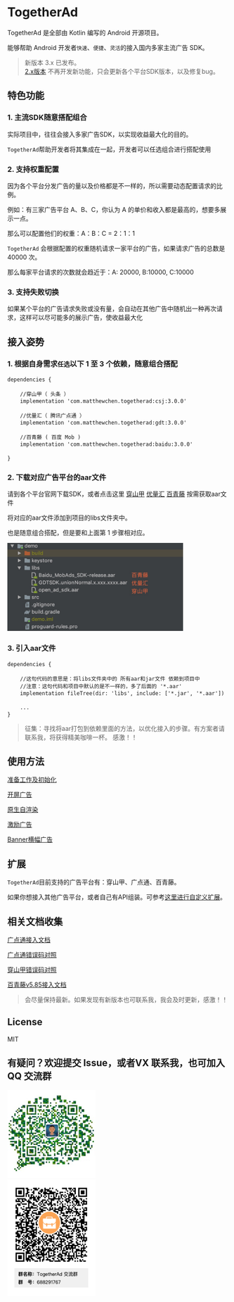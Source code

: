 # TogetherAd

TogetherAd 是全部由 Kotlin 编写的 Android 开源项目。

能够帮助 Android 开发者``快速``、``便捷``、``灵活``的接入国内多家主流广告 SDK。

> 新版本 3.x 已发布。  
>  [2.x版本](https://github.com/ifmvo/TogetherAd/tree/2.x) 不再开发新功能，只会更新各个平台SDK版本，以及修复bug。

## 特色功能

### 1. 主流SDK随意搭配组合

实际项目中，往往会接入多家广告SDK，以实现收益最大化的目的。

``TogetherAd``帮助开发者将其集成在一起，开发者可以任选组合进行搭配使用

### 2. 支持权重配置

因为各个平台分发广告的量以及价格都是不一样的，所以需要动态配置请求的比例。

例如：有三家广告平台 A、B、C，你认为 A 的单价和收入都是最高的，想要多展示一点。

那么可以配置他们的权重：A：B：C = 2：1：1

``TogetherAd`` 会根据配置的权重随机请求一家平台的广告，如果请求广告的总数是 40000 次。

那么每家平台请求的次数就会趋近于：A: 20000, B:10000, C:10000

### 3. 支持失败切换

如果某个平台的广告请求失败或没有量，会自动在其他广告中随机出一种再次请求，这样可以尽可能多的展示广告，使收益最大化

## 接入姿势

### 1. 根据自身需求``任选``以下 1 至 3 个依赖，随意组合搭配

```
dependencies {

    //穿山甲（ 头条 ）
    implementation 'com.matthewchen.togetherad:csj:3.0.0'
    
    //优量汇（ 腾讯广点通 ）
    implementation 'com.matthewchen.togetherad:gdt:3.0.0'
    
    //百青藤 ( 百度 Mob )
    implementation 'com.matthewchen.togetherad:baidu:3.0.0'
    
}
```

### 2. 下载对应广告平台的aar文件

请到各个平台官网下载SDK，或者点击这里 [穿山甲](csj/libs/open_ad_sdk.aar) [优量汇](gdt/libs/GDTSDK.unionNormal.4.176.1046.aar) [百青藤](baidu/libs/Baidu_MobAds_SDK-release.aar) 按需获取aar文件

将对应的aar文件添加到项目的libs文件夹中。

也是随意组合搭配，但是要和上面第 1 步骤相对应。

<img src="img/aars-add-to-libs.png"  height="200" width="400">

### 3. 引入aar文件
```
dependencies {

	//这句代码的意思是：将libs文件夹中的 所有aar和jar文件 依赖到项目中
	//注意：这句代码和项目中默认的是不一样的，多了后面的 '*.aar'
	implementation fileTree(dir: 'libs', include: ['*.jar', '*.aar'])
	
	...
}
```

> 征集：寻找将aar打包到依赖里面的方法，以优化接入的步骤。有方案者请联系我，将获得精美咖啡一杯。
> 感激！！

## 使用方法

[准备工作及初始化](doc/prepare.md)

[开屏广告](doc/splash.md)

[原生自渲染](doc/native.md)

[激励广告](doc/reward.md)

[Banner横幅广告](doc/banner.md)

## 扩展
``TogetherAd``目前支持的广告平台有：穿山甲、广点通、百青藤。

如果你想接入其他广告平台，或者自己有API组装。可参考[这里进行自定义扩展](doc/extend.md)。

## 相关文档收集

[广点通接入文档](https://developers.adnet.qq.com/doc/android/access_doc)

[广点通错误码对照](https://developers.adnet.qq.com/backend/error_code.html)

[穿山甲错误码对照](http://partner.toutiao.com/doc?id=5de4cc6d78c8690012a90aa5)

[百青藤v5.85接入文档](https://baidu-ssp.gz.bcebos.com/mssp/sdk/BaiduMobAds_MSSP_bd_SDK_android_v5.85.pdf)

>会尽量保持最新。如果发现有新版本也可联系我，我会及时更新，感激！！

## License

MIT

## 有疑问？欢迎提交 Issue，或者VX 联系我，也可加入 QQ 交流群

<img src="img/Wechat.jpeg"  height="200" width="200">
</br>
<img src="img/QQ.png"  height="265" width="200">